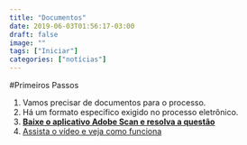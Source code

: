 ```yaml
---
title: "Documentos"
date: 2019-06-03T01:56:17-03:00
draft: false
image: ""
tags: ["Iniciar"]
categories: ["notícias"]
---
```


#Primeiros Passos

1. Vamos precisar de documentos para o processo.
2. Há um formato específico exigido no processo eletrônico.
3. **<a data-disable-linkrewriter="true" data-modal-video="" data-modal-size="854x480" target="modal-frame" href="https://acrobat.adobe.com/br/pt/mobile/scanner-app.html" class=" unifyCta">Baixe o aplicativo Adobe Scan e resolva a questão</a>**
4. <a data-disable-linkrewriter="true" data-modal-video="" data-modal-size="854x480" target="modal-frame" href="https://video.tv.adobe.com/v/18742t1/?autoplay=true" class=" unifyCta">Assista o vídeo e veja como funciona</a>
